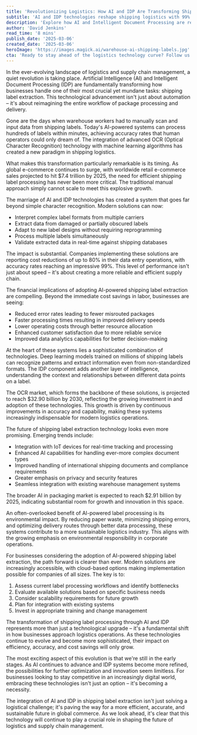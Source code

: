 ```yaml
---
title: 'Revolutionizing Logistics: How AI and IDP Are Transforming Shipping Label Processing'
subtitle: 'AI and IDP technologies reshape shipping logistics with 99% accuracy rates'
description: 'Explore how AI and Intelligent Document Processing are revolutionizing shipping logistics by automating label processing with unprecedented accuracy. With e-commerce sales projected to reach $7.4 trillion by 2025, these technologies are enabling businesses to process hundreds of labels within minutes, achieving 99% accuracy rates and reducing costs by up to 80%.'
author: 'David Jenkins'
read_time: '8 mins'
publish_date: '2025-03-06'
created_date: '2025-03-06'
heroImage: 'https://images.magick.ai/warehouse-ai-shipping-labels.jpg'
cta: 'Ready to stay ahead of the logistics technology curve? Follow us on LinkedIn for the latest insights and updates on AI-powered shipping solutions that are reshaping the industry.'
---
```


In the ever-evolving landscape of logistics and supply chain management, a quiet revolution is taking place. Artificial Intelligence (AI) and Intelligent Document Processing (IDP) are fundamentally transforming how businesses handle one of their most crucial yet mundane tasks: shipping label extraction. This technological advancement isn't just about automation – it's about reimagining the entire workflow of package processing and delivery.

Gone are the days when warehouse workers had to manually scan and input data from shipping labels. Today's AI-powered systems can process hundreds of labels within minutes, achieving accuracy rates that human operators could only dream of. The integration of advanced OCR (Optical Character Recognition) technology with machine learning algorithms has created a new paradigm in shipping logistics.

What makes this transformation particularly remarkable is its timing. As global e-commerce continues to surge, with worldwide retail e-commerce sales projected to hit $7.4 trillion by 2025, the need for efficient shipping label processing has never been more critical. The traditional manual approach simply cannot scale to meet this explosive growth.

The marriage of AI and IDP technologies has created a system that goes far beyond simple character recognition. Modern solutions can now:

- Interpret complex label formats from multiple carriers
- Extract data from damaged or partially obscured labels
- Adapt to new label designs without requiring reprogramming
- Process multiple labels simultaneously
- Validate extracted data in real-time against shipping databases

The impact is substantial. Companies implementing these solutions are reporting cost reductions of up to 80% in their data entry operations, with accuracy rates reaching an impressive 99%. This level of performance isn't just about speed – it's about creating a more reliable and efficient supply chain.

The financial implications of adopting AI-powered shipping label extraction are compelling. Beyond the immediate cost savings in labor, businesses are seeing:

- Reduced error rates leading to fewer misrouted packages
- Faster processing times resulting in improved delivery speeds
- Lower operating costs through better resource allocation
- Enhanced customer satisfaction due to more reliable service
- Improved data analytics capabilities for better decision-making

At the heart of these systems lies a sophisticated combination of technologies. Deep learning models trained on millions of shipping labels can recognize patterns and extract information even from non-standardized formats. The IDP component adds another layer of intelligence, understanding the context and relationships between different data points on a label.

The OCR market, which forms the backbone of these solutions, is projected to reach $32.90 billion by 2030, reflecting the growing investment in and adoption of these technologies. This growth is driven by continuous improvements in accuracy and capability, making these systems increasingly indispensable for modern logistics operations.

The future of shipping label extraction technology looks even more promising. Emerging trends include:

- Integration with IoT devices for real-time tracking and processing
- Enhanced AI capabilities for handling ever-more complex document types
- Improved handling of international shipping documents and compliance requirements
- Greater emphasis on privacy and security features
- Seamless integration with existing warehouse management systems

The broader AI in packaging market is expected to reach $2.91 billion by 2025, indicating substantial room for growth and innovation in this space.

An often-overlooked benefit of AI-powered label processing is its environmental impact. By reducing paper waste, minimizing shipping errors, and optimizing delivery routes through better data processing, these systems contribute to a more sustainable logistics industry. This aligns with the growing emphasis on environmental responsibility in corporate operations.

For businesses considering the adoption of AI-powered shipping label extraction, the path forward is clearer than ever. Modern solutions are increasingly accessible, with cloud-based options making implementation possible for companies of all sizes. The key is to:

1. Assess current label processing workflows and identify bottlenecks
2. Evaluate available solutions based on specific business needs
3. Consider scalability requirements for future growth
4. Plan for integration with existing systems
5. Invest in appropriate training and change management

The transformation of shipping label processing through AI and IDP represents more than just a technological upgrade – it's a fundamental shift in how businesses approach logistics operations. As these technologies continue to evolve and become more sophisticated, their impact on efficiency, accuracy, and cost savings will only grow.

The most exciting aspect of this evolution is that we're still in the early stages. As AI continues to advance and IDP systems become more refined, the possibilities for further optimization and innovation seem limitless. For businesses looking to stay competitive in an increasingly digital world, embracing these technologies isn't just an option – it's becoming a necessity.

The integration of AI and IDP in shipping label extraction isn't just solving a logistical challenge; it's paving the way for a more efficient, accurate, and sustainable future in global commerce. As we look ahead, it's clear that this technology will continue to play a crucial role in shaping the future of logistics and supply chain management.